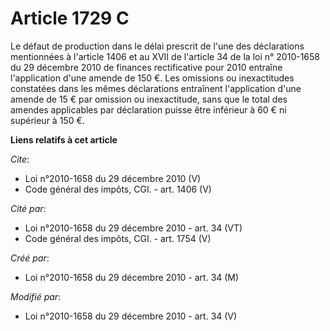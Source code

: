 # Article 1729 C

Le défaut de production dans le délai prescrit de l'une des déclarations mentionnées à l'article 1406 et au XVII de l'article
34 de la loi n° 2010-1658 du 29 décembre 2010 de finances rectificative pour 2010 entraîne l'application d'une amende de 150
€. Les omissions ou inexactitudes constatées dans les mêmes déclarations entraînent l'application d'une amende de 15 € par
omission ou inexactitude, sans que le total des amendes applicables par déclaration puisse être inférieur à 60 € ni supérieur
à 150 €.

**Liens relatifs à cet article**

_Cite_:

  - Loi n°2010-1658 du 29 décembre 2010 (V)
  - Code général des impôts, CGI. - art. 1406 (V)

_Cité par_:

  - Loi n°2010-1658 du 29 décembre 2010 - art. 34 (VT)
  - Code général des impôts, CGI. - art. 1754 (V)

_Créé par_:

  - Loi n°2010-1658 du 29 décembre 2010 - art. 34 (M)

_Modifié par_:

  - Loi n°2010-1658 du 29 décembre 2010 - art. 34 (V)
